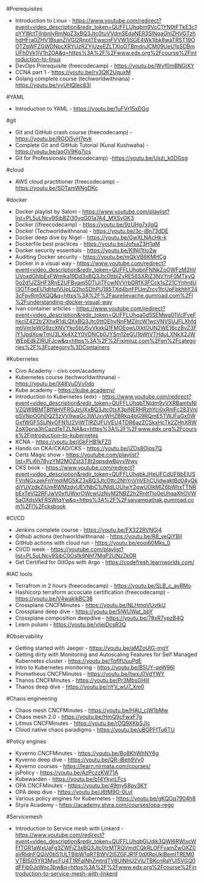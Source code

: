 #Prerequisites
- Introduction to Linux - https://www.youtube.com/redirect?event=video_description&redir_token=QUFFLUhqbm9VcC1YN0tFTkE3c1pYYWctTjlnbnlvRmNpZ3xBQ3Jtc0tuVVdmSEdaNER3SlNqaGhIZHVGTzhhdHFra0ZHV1BsanZiVGl2RnptTEwxcnFVVW1iSGE4Wk1Ibk8waTRST19OOTZpWFZGWDNpcXRYUzRZYjUzeEZLTXloOTBmdnJCM09UeU1sSDBmUFh0Vk1jV1h2OA&q=https%3A%2F%2Fwww.edx.org%2Fcourse%2Fintroduction-to-linux
- DevOps Prerequisite (freecodecamp) - https://youtu.be/Wvf0mBNGjXY
- CCNA part 1 - https://youtu.be/rv3QK2UquxM
- Golang complete course (techworldwithnana) - https://youtu.be/yyUHQIec83I

#YAML
- Introduction to YAML - https://youtu.be/1uFVr15xDGg

#git
- Git and GitHub crash course  (freecodecamp) - https://youtu.be/RGOj5yH7evk
- Complete Git and GitHub Tutorial (Kunal Kushwaha) - https://youtu.be/apGV9Kg7ics
- Git for Professionals (freecodecamp)  -https://youtu.be/Uszj_k0DGsg

#cloud
- AWS cloud practitioner (freecodecamp) - https://youtu.be/SOTamWNgDKc

#docker
- Docker playlist by Saloni - https://www.youtube.com/playlist?list=PL5uLNcv9SibBZj30yqG01a7A4_MXSyGK3 
- Docker ((freecodecamp)  - https://youtu.be/9zUHg7xjIqQ
- Docker (Techworldwithnana) - https://youtu.be/3c-iBn73dDE
- Docker deep dive by Nigel - https://youtu.be/GwXLNAcHk-k
- Dockerfile best practices - https://youtu.be/JofsaZ3H1qM
- Docker security essentials - https://youtu.be/KINjI1tlo2w
- Auditing Docker security - https://youtu.be/mQkVB6KMHCg
- Docker in a visual way - https://www.youtube.com/redirect?event=video_description&redir_token=QUFFLUhqbnFNNkZoOWFzM2hVUVoxdGhIbExFWmlka19Dd3xBQ3Jtc0ttbjZyRE56SXRjZ3NVYnF0MTkyQ0o2d1JZSHF3RnE2UFByam5DTlJjTFcwNVVrbDRfX3FCck1sZ21CYnhrdUI3OTFqeEU1dHpIVUpLQ2hoSDhPU185TXd4bnFPUmZrcy1fcUpFbkhhY243cFpvRm5XQQ&q=https%3A%2F%2Faurelievache.gumroad.com%2Fl%2Funderstanding-docker-visual-way
- Ivan container articles - https://www.youtube.com/redirect?event=video_description&redir_token=QUFFLUhqa0d5SEMwa01VclFveFhkclZ4Z2trZXhxR1dLQXxBQ3Jtc0ttOEhyNnFMZjlrcW1wcVNVSUJFLXhfdmtiVm1pWG9zcXNVYko5bU5vVkxkQ1FMOEowUXktOUN2WE16czBvZ3FIY1JpdXowTmU3LXk4X2Y0VDNCb0JYSm12eGU1bWtVTHduLXNkX2JWWEpEdkZlRUFJcw&q=https%3A%2F%2Fiximiuz.com%2Fen%2Fcategories%2F%3Fcategory%3DContainers


#Kubernetes
- Civo Academy - civo.com/academy
- Kubernetes course (techworldwithnana) - https://youtu.be/X48VuDVv0do
- Kube academy - https://kube.academy/
- Introduction to Kubernetes (edx) - https://www.youtube.com/redirect?event=video_description&redir_token=QUFFLUhqbTNjdm9vVXRBamtsNlVZQW9BMTBfNHVFRGJzUXxBQ3Jtc0tsX3piNERHRzhYci0xRnlFc283VnlqSVNpOGhDQ25zVV9waGc3WUxyWHZBRkp4bG9RQmE5TWJFaGx0WGxfWGF5SUNvOFN1U2VjWTlRZUFUVEU4TDR6azZCSkxHcTk2ZHhXRWZoX0pna3hCazd1eTZLNA&q=https%3A%2F%2Fwww.edx.org%2Fcourse%2Fintroduction-to-kubernetes
- KCNA - https://youtu.be/iGkFHB1kFZ0
- Hands on CKA/CKAD/CKS - https://youtu.be/jZOs8Oips7Q
- Certs Magic show - https://youtube.com/playlist?list=PLj6h78yzYM2MOZst3T8t2qpsdwBpyxWwy
- CKS book - https://www.youtube.com/redirect?event=video_description&redir_token=QUFFLUhqbkJHeUFCdUF6bElUSFVnNGxzekFnYmdjMG5KZ3xBQ3Jtc0ttc2NhYnVnVEhCUjdwaktBd04yQkdiYUVzdkZiUmRWMzdyUEVNbC1UNldLUUIwY2gwU0lkMlZ6bWhxTTNRbExTeVQ2RFJwV0xfUWxrOWcwUzNvM2NBZ2h2RnItTlo0eUhqaXhOVW5aOXdsVkFRSWtqYw&q=https%3A%2F%2Fsaiyampathak.gumroad.com%2Fl%2Fcksbook


#CI/CD
- Jenkins complete course - https://youtu.be/FX322RVNGj4
- Github actions (techworldwithnana) - https://youtu.be/R8_veQiYBjI
- GitHub actions with cloud run - https://youtu.be/eooi60Mks_0
- CI/CD week - https://youtube.com/playlist?list=PL5uLNcv9SibC0Osfk9Nhf7MgP2UNzZkDR
- Get Certified for GitOps with Argo - https://codefresh.learnworlds.com/

#IAC tools
- Terrafrom in 2 hours (freecodecamp) - https://youtu.be/SLB_c_ayRMo
- Hashicorp terraform accociate certification (freecodecamp) - https://youtu.be/V4waklkBC38
- Crossplane CNCFMinutes - https://youtu.be/NLHmqVUvtkU
- Crossplane deep dive - https://youtu.be/5lWUWat_bbY
- Crossplane composition deepdive - https://youtu.be/78xR7ypzB4Q
- Learn pulumi - https://youtu.be/vIjeiDcsR3Q

#Observability
- Getting started with Jaeger - https://youtu.be/aMZoUIG-mgY
- Getting dirty with Monitoring and Autoscaling Features for Self Managed Kubernetes cluster - https://youtu.be/TqfIfUuuPdE
- Intro to Kubernetes monitoring - https://youtu.be/B5UY-qeW96I
- Prometheus CNCFMinutes - https://youtu.be/llwxJ0VdYWY
- Thanos CNCFMinutes - https://youtu.be/Pr3MbsGHljI
- Thanos deep dive - https://youtu.be/nYV_wU7_Xm0

#Chaos engineering
- Chaos mesh CNCFMinutes - https://youtu.be/HAU_cjW1bMw
- Chaos mesh 2.0 - https://youtu.be/HmQ9cFwxF7g
- Litmus CNCFMinutes - https://youtu.be/rDQ9XKbSJIc
- Cloud native chaos paradigms - https://youtu.be/uBGPFfTu6TU

#Policy engines
- Kyverno CNCFMinutes - https://youtu.be/Bo8KhWhNY6g
- Kyverno deep dive - https://youtu.be/QR-iBeh9Vy0
- Kyverno courses - https://learn.nirmata.com/courses/
- jsPolicy - https://youtu.be/AzPczzKW71A
- Kubewarden - https://youtu.be/b14YkyrLFcs
- OPA CNCFMinutes - https://youtu.be/49my68py3KY
- OPA deep dive - https://youtu.be/J6tM9O-0LvI
- Various policy engines for Kubernetes - https://youtu.be/gKQOq7904h8
- Styra Academy - https://academy.styra.com/courses/opa-rego

#Servicemesh
- Introduction to Service mesh with Linkerd  - https://www.youtube.com/redirect?event=video_description&redir_token=QUFFLUhqbGlJdjk3QWl6RWlxcWFfTGR1aWxUaFg3ZWFiZ3xBQ3Jtc0trMTRQVmdCQkRLOFFvamZwOXZ0aVRIdnFQQjV0bS1ULTBIbW1qRTBWV2lSZGFJR1F0dXRpUklBemlTREM0VTBIS05YR3MycFU4T1RFalNhZmtrdTV6UlNhU2ViUTBKcnRaYUI5VGQ0dFFib0JsWnc3bw&q=https%3A%2F%2Fwww.edx.org%2Fcourse%2Fintroduction-to-service-mesh-with-linkerd
